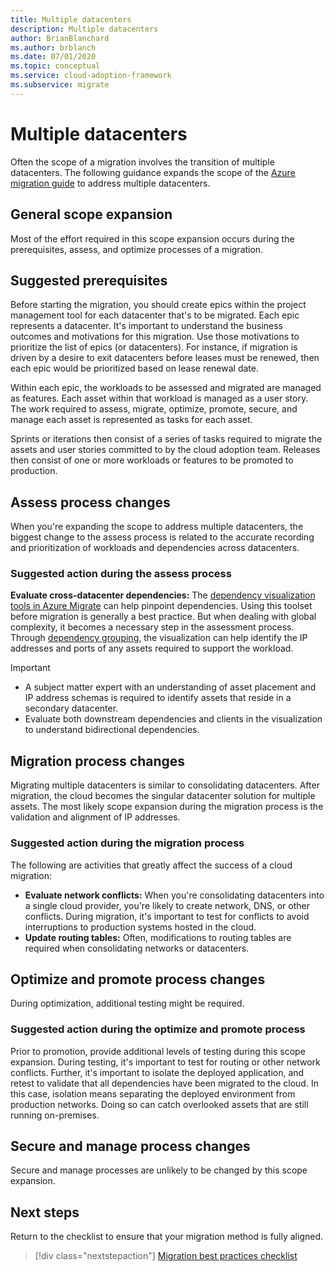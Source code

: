 ```yaml
---
title: Multiple datacenters
description: Multiple datacenters
author: BrianBlanchard
ms.author: brblanch
ms.date: 07/01/2020
ms.topic: conceptual
ms.service: cloud-adoption-framework
ms.subservice: migrate
---
```


# Multiple datacenters

Often the scope of a migration involves the transition of multiple datacenters. The following guidance expands the scope of the [Azure migration guide](../azure-migration-guide/index.md) to address multiple datacenters.

## General scope expansion

Most of the effort required in this scope expansion occurs during the prerequisites, assess, and optimize processes of a migration.

## Suggested prerequisites

Before starting the migration, you should create epics within the project management tool for each datacenter that's to be migrated. Each epic represents a datacenter. It's important to understand the business outcomes and motivations for this migration. Use those motivations to prioritize the list of epics (or datacenters). For instance, if migration is driven by a desire to exit datacenters before leases must be renewed, then each epic would be prioritized based on lease renewal date.

Within each epic, the workloads to be assessed and migrated are managed as features. Each asset within that workload is managed as a user story. The work required to assess, migrate, optimize, promote, secure, and manage each asset is represented as tasks for each asset.

Sprints or iterations then consist of a series of tasks required to migrate the assets and user stories committed to by the cloud adoption team. Releases then consist of one or more workloads or features to be promoted to production.

## Assess process changes

When you're expanding the scope to address multiple datacenters, the biggest change to the assess process is related to the accurate recording and prioritization of workloads and dependencies across datacenters.

### Suggested action during the assess process

**Evaluate cross-datacenter dependencies:** The [dependency visualization tools in Azure Migrate](https://docs.microsoft.com/azure/migrate/concepts-dependency-visualization) can help pinpoint dependencies. Using this toolset before migration is generally a best practice. But when dealing with global complexity, it becomes a necessary step in the assessment process. Through [dependency grouping](https://docs.microsoft.com/azure/migrate/how-to-create-group-machine-dependencies), the visualization can help identify the IP addresses and ports of any assets required to support the workload.

> [!IMPORTANT]
>
> - A subject matter expert with an understanding of asset placement and IP address schemas is required to identify assets that reside in a secondary datacenter.
> - Evaluate both downstream dependencies and clients in the visualization to understand bidirectional dependencies.

## Migration process changes

Migrating multiple datacenters is similar to consolidating datacenters. After migration, the cloud becomes the singular datacenter solution for multiple assets. The most likely scope expansion during the migration process is the validation and alignment of IP addresses.

### Suggested action during the migration process

The following are activities that greatly affect the success of a cloud migration:

- **Evaluate network conflicts:** When you're consolidating datacenters into a single cloud provider, you're likely to create network, DNS, or other conflicts. During migration, it's important to test for conflicts to avoid interruptions to production systems hosted in the cloud.
- **Update routing tables:** Often, modifications to routing tables are required when consolidating networks or datacenters.

## Optimize and promote process changes

During optimization, additional testing might be required.

### Suggested action during the optimize and promote process

Prior to promotion, provide additional levels of testing during this scope expansion. During testing, it's important to test for routing or other network conflicts. Further, it's important to isolate the deployed application, and retest to validate that all dependencies have been migrated to the cloud. In this case, isolation means separating the deployed environment from production networks. Doing so can catch overlooked assets that are still running on-premises.

## Secure and manage process changes

Secure and manage processes are unlikely to be changed by this scope expansion.

## Next steps

Return to the checklist to ensure that your migration method is fully aligned.

> [!div class="nextstepaction"]
> [Migration best practices checklist](./index.md)
